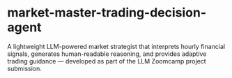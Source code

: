 # market-master-trading-decision-agent
A lightweight LLM-powered market strategist that interprets hourly financial signals, generates human-readable reasoning, and provides adaptive trading guidance — developed as part of the LLM Zoomcamp project submission.
